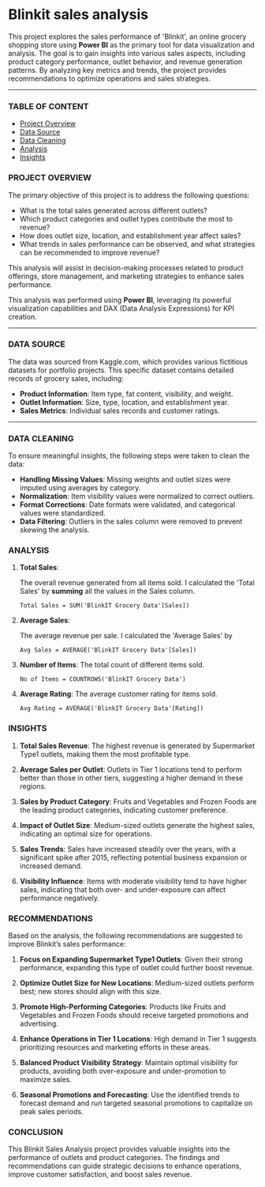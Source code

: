 # Blinkit sales analysis

This project explores the sales performance of 'Blinkit', an online grocery shopping store using **Power BI** as the primary tool for data visualization and analysis. The goal is to gain insights into various sales aspects, including product category performance, outlet behavior, and revenue generation patterns. By analyzing key metrics and trends, the project provides recommendations to optimize operations and sales strategies.

---

### TABLE OF CONTENT

- [Project Overview](#project-overview)
- [Data Source](#data-source)
- [Data Cleaning](#data-cleaning)
- [Analysis](#analysis)
- [Insights](#insights)

### PROJECT OVERVIEW

The primary objective of this project is to address the following questions:

- What is the total sales generated across different outlets?
- Which product categories and outlet types contribute the most to revenue?
- How does outlet size, location, and establishment year affect sales?
- What trends in sales performance can be observed, and what strategies can be recommended to improve revenue?

This analysis will assist in decision-making processes related to product offerings, store management, and marketing strategies to enhance sales performance.

This analysis was performed using **Power BI**, leveraging its powerful visualization capabilities and DAX (Data Analysis Expressions) for KPI creation.

---

### DATA SOURCE

The data was sourced from Kaggle.com, which provides various fictitious datasets for portfolio projects. This specific dataset contains detailed records of grocery sales, including:

- **Product Information**: Item type, fat content, visibility, and weight.
- **Outlet Information**: Size, type, location, and establishment year.
- **Sales Metrics**: Individual sales records and customer ratings.

---

### DATA CLEANING

To ensure meaningful insights, the following steps were taken to clean the data:

- **Handling Missing Values**: Missing weights and outlet sizes were imputed using averages by category.
- **Normalization**: Item visibility values were normalized to correct outliers.
- **Format Corrections**: Date formats were validated, and categorical values were standardized.
- **Data Filtering**: Outliers in the sales column were removed to prevent skewing the analysis.

### ANALYSIS

1. **Total Sales**:
   
   The overall revenue generated from all items sold. I calculated the 'Total Sales' by **summing** all the values in the Sales column.

   ```dax
   Total Sales = SUM('BlinkIT Grocery Data'[Sales])
   ```

2. **Average Sales**:
  
   The average revenue per sale. I calculated the 'Average Sales' by 


   ```dax
   Avg Sales = AVERAGE('BlinkIT Grocery Data'[Sales])
   ```

5. **Number of Items**: The total count of different items sold.

   ```dax
   No of Items = COUNTROWS('BlinkIT Grocery Data')
   ```

6. **Average Rating**: The average customer rating for items sold.

   ```dax
   Avg Rating = AVERAGE('BlinkIT Grocery Data'[Rating])
   ```


### INSIGHTS

1. **Total Sales Revenue**: The highest revenue is generated by Supermarket Type1 outlets, making them the most profitable type.

2. **Average Sales per Outlet**: Outlets in Tier 1 locations tend to perform better than those in other tiers, suggesting a higher demand in these regions.
   
3. **Sales by Product Category**: Fruits and Vegetables and Frozen Foods are the leading product categories, indicating customer preference.
   
4. **Impact of Outlet Size**: Medium-sized outlets generate the highest sales, indicating an optimal size for operations.
   
5. **Sales Trends**: Sales have increased steadily over the years, with a significant spike after 2015, reflecting potential business expansion or increased demand.
    
6. **Visibility Influence**: Items with moderate visibility tend to have higher sales, indicating that both over- and under-exposure can affect performance negatively.

### RECOMMENDATIONS

Based on the analysis, the following recommendations are suggested to improve Blinkit’s sales performance:

1. **Focus on Expanding Supermarket Type1 Outlets**: Given their strong performance, expanding this type of outlet could further boost revenue.

2. **Optimize Outlet Size for New Locations**: Medium-sized outlets perform best; new stores should align with this size.

3. **Promote High-Performing Categories**: Products like Fruits and Vegetables and Frozen Foods should receive targeted promotions and advertising.

4. **Enhance Operations in Tier 1 Locations**: High demand in Tier 1 suggests prioritizing resources and marketing efforts in these areas.
   
5. **Balanced Product Visibility Strategy**: Maintain optimal visibility for products, avoiding both over-exposure and under-promotion to maximize sales.
   
6. **Seasonal Promotions and Forecasting**: Use the identified trends to forecast demand and run targeted seasonal promotions to capitalize on peak sales periods.

### CONCLUSION

This Blinkit Sales Analysis project provides valuable insights into the performance of outlets and product categories. The findings and recommendations can guide strategic decisions to enhance operations, improve customer satisfaction, and boost sales revenue.

